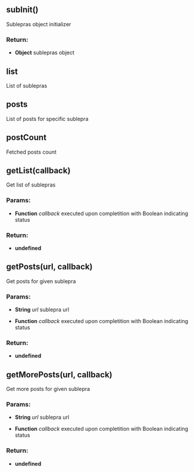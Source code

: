 

<!-- Start lib/lepra.sub.js -->

## subInit()

Sublepras object initializer

### Return:

* **Object** sublepras object

## list

List of sublepras

## posts

List of posts for specific sublepra

## postCount

Fetched posts count

## getList(callback)

Get list of sublepras

### Params: 

* **Function** *callback* executed upon completition with Boolean indicating status

### Return:

* **undefined** 

## getPosts(url, callback)

Get posts for given sublepra

### Params: 

* **String** *url* sublepra url

* **Function** *callback* executed upon completition with Boolean indicating status

### Return:

* **undefined** 

## getMorePosts(url, callback)

Get more posts for given sublepra

### Params: 

* **String** *url* sublepra url

* **Function** *callback* executed upon completition with Boolean indicating status

### Return:

* **undefined** 

<!-- End lib/lepra.sub.js -->

